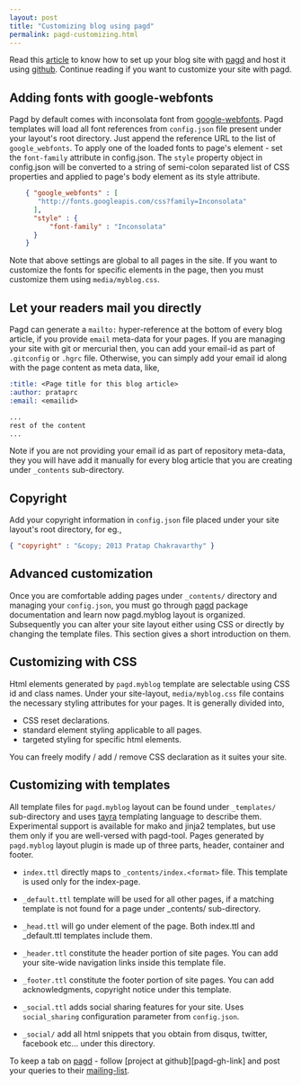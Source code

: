 ```yaml
---
layout: post
title: "Customizing blog using pagd"
permalink: pagd-customizing.html
---
```


Read this [article](./blog-with-pagd.html) to know how to set up your blog
site with [pagd][pagd-link] and host it using [github][github-link].
Continue reading if you want to customize your site with pagd.

Adding fonts with google-webfonts
---------------------------------

Pagd by default comes with inconsolata font from
[google-webfonts][google-webfonts-link]. Pagd templates will load all
font references from `config.json` file present under your layout's root
directory. Just append the reference URL to the list of `google_webfonts`.
To apply one of the loaded fonts to page's <body> element - set the
`font-family` attribute in config.json.  The `style` property object in
config.json will be converted to a string of semi-colon separated list of
CSS properties and applied to page's body element as its style attribute.

```json
    { "google_webfonts" : [
       "http://fonts.googleapis.com/css?family=Inconsolata"
      ],
      "style" : {
          "font-family" : "Inconsolata"
      }
    }
```

Note that above settings are global to all pages in the site. If you want to
customize the fonts for specific elements in the page, then you must customize
them using `media/myblog.css`.

Let your readers mail you directly
----------------------------------

Pagd can generate a `mailto:` hyper-reference at the bottom of every blog
article, if you provide `email` meta-data for your pages. If you are
managing your site with git or mercurial then, you can add your email-id as
part of `.gitconfig` or `.hgrc` file. Otherwise, you can simply add your
email id along with the page content as meta data, like,

```rst
:title: <Page title for this blog article>
:author: prataprc
:email: <emailid>

...
rest of the content
...
```

Note if you are not providing your email id as part of repository meta-data,
they you will have add it manually for every blog article that you are
creating under `_contents` sub-directory.

Copyright
---------

Add your copyright information in `config.json` file placed under your site
layout's root directory, for eg.,

```json
{ "copyright" : "&copy; 2013 Pratap Chakravarthy" }
```


Advanced customization
----------------------

Once you are comfortable adding pages under `_contents/` directory and
managing your `config.json`, you must go through [pagd][pagd-link] package
documentation and learn now pagd.myblog layout is organized. Subsequently
you can alter your site layout either using CSS or directly by changing the
template files. This section gives a short introduction on them.

Customizing with CSS
--------------------

Html elements generated by `pagd.myblog` template are selectable using CSS id
and class names. Under your site-layout, `media/myblog.css` file contains
the necessary styling attributes for your pages. It is generally divided into,

- CSS reset declarations.
- standard element styling applicable to all pages.
- targeted styling for specific html elements.

You can freely modify / add / remove CSS declaration as it suites your site.

Customizing with templates
--------------------------

All template files for `pagd.myblog` layout can be found under
`_templates/` sub-directory and uses [tayra][tayra-link] templating language
to describe them. Experimental support is available for mako and jinja2
templates, but use them only if you are well-versed with pagd-tool. Pages
generated by `pagd.myblog` layout plugin is made up of three parts, header,
container and footer.

- `index.ttl` directly maps to `_contents/index.<format>` file. This
  template is used only for the index-page.

- `_default.ttl` template will be used for all other pages, if a matching
  template is not found for a page under _contents/ sub-directory.

- `_head.ttl` will go under <head> element of the page. Both index.ttl and
  _default.ttl templates include them.

- `_header.ttl` constitute the header portion of site pages. You can add your
  site-wide navigation links inside this template file.

- `_footer.ttl` constitute the footer portion of site pages. You can add
  acknowledgments, copyright notice under this template.

- `_social.ttl` adds social sharing features for your site. Uses
  `social_sharing` configuration parameter from `config.json`.

- `_social/` add all html snippets that you obtain from disqus, twitter,
  facebook etc...  under this directory.

To keep a tab on [pagd][pagd-link] - follow [project at github][pagd-gh-link]
and post your queries to their [mailing-list][mailing-link].


[pagd-link]: http://pythonhosted.org/pagd
[github-link]: http://github.com
[mailing-link]: http://groups.google.com/group/pluggdapps
[tayra-link]: http://pythonhosted.org/tayra
[google-webfonts-link]: http://google.com/webfonts
